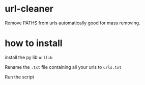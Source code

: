# url-cleaner
Remove PATHS from urls automatically good for mass removing.

# how to install


install the py lib ``urllib``


Rename the ``.txt`` file containing all your urls to ``urls.txt``

Run the script
